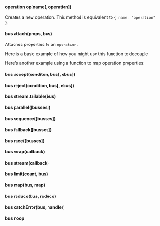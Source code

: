 #### operation op(name[, operation])

Creates a new operation. This method is equivalent to `{ name: "operation" }`.

<Example>
  <Script path="index.js">
var mesh = require("mesh");

var bus = mesh.wrap(function(operation, next) {
  console.log(operation);
  next();
});

bus(mesh.op("doSomething")).on("end", function() {
  console.log("ended");
});

// or use a vanilla object
bus({ name: "doSomething" }).on("end", function() {
  console.log("endeded vanilla object");
});
  </Script>
</Example>

#### bus attach(props, bus)

Attaches properties to an `operation`.

Here is a basic example of how you might use this function to decouple

<Example>
  <Script path="index.js">

var extend = require("extend");
var mesh   = require("mesh");

function BaseModel(properties) {
  extend(this, properties);
  this.load = function(onLoad) {
    this
    .bus(mesh.op("load"))
    .on("data", extend.bind(void 0, this))
    .once("end", onLoad || function() { });
  }
}

function UserModel(properties) {
  BaseModel.call(this, properties);
}

extend(UserModel.prototype, BaseModel.prototype);

var bus = mesh.wrap(function(operation, next) {
  console.log("handled operation: ", operation);
  next(void 0, operation.fakeData);
});

var user = new UserModel({
  bus: mesh.attach({ collection: "users", fakeData: { name: "bob" } }, bus)
});

user.load(function() {
  console.log("loaded: ", user);
});

  </Script>
</Example>

Here's another example using a function to map operation properties:

<Example>
  <Script path="index.js">
var mesh = require("mesh");
var bus  = mesh.wrap(function(operation, next) {
  console.log("handled operation:", operation);
});

bus = mesh.attach(function(operation) {
  return {
    path : "/" + operation.collection,
    method: {
      insert : "POST",
      remove : "DELETE",
      load   : "GET",
      update : "UPDATE"
    }[operation.name]
  }
}, bus);

bus(mesh.op("load", { collection: "users" }));

  </Script>
</Example>


#### bus accept(conditon, bus[, ebus])

#### bus reject(condition, bus[, ebus])

#### bus stream.tailable(bus)

#### bus parallel([busses])

#### bus sequence([busses])

#### bus fallback([busses])

#### bus race([busses])

#### bus wrap(callback)

#### bus stream(callback)

#### bus limit(count, bus)

#### bus map(bus, map)

#### bus reduce(bus, reduce)

#### bus catchError(bus, handler)

#### bus noop
